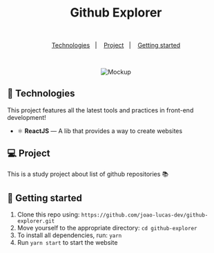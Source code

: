 <h1 align="center">Github Explorer</h1>

<br>

<p align="center">
  <a href="#rocket-technologies">Technologies</a>&nbsp;&nbsp;&nbsp;|&nbsp;&nbsp;&nbsp;
  <a href="#-project">Project</a>&nbsp;&nbsp;&nbsp;|&nbsp;&nbsp;&nbsp;
  <a href="#electric_plug-getting-started">Getting started</a>
</p>

<br>

<p align="center">
  <img alt="Mockup" src="photos/demo.gif">
</p>

## :rocket: Technologies

This project features all the latest tools and practices in front-end development!

- ⚛️ **ReactJS** — A lib that provides a way to create websites


## 💻 Project

This is a study project about list of github repositories :books:

## :electric_plug: Getting started

1. Clone this repo using: `https://github.com/joao-lucas-dev/github-explorer.git`
2. Move yourself to the appropriate directory: `cd github-explorer`
3. To install all dependencies, run: `yarn`
4. Run `yarn start` to start the website

